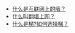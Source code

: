 
- [什么是互联网上的墙？]()
- [什么叫翻墙上网？]()
- [什么是梯?如何选择梯？]()

[]()
[]()
[]()
[]()
[]()
[]()
[]()
[]()
[]()
[]()
[]()
[]()
